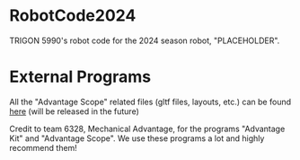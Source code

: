 # RobotCode2024
TRIGON 5990's robot code for the 2024 season robot, "PLACEHOLDER".
# External Programs
All the "Advantage Scope" related files (gltf files, layouts, etc.) can be found [here]() (will be released in the future)

Credit to team 6328, Mechanical Advantage, for the programs "Advantage Kit" and "Advantage Scope". We use these programs a lot and highly recommend them!
